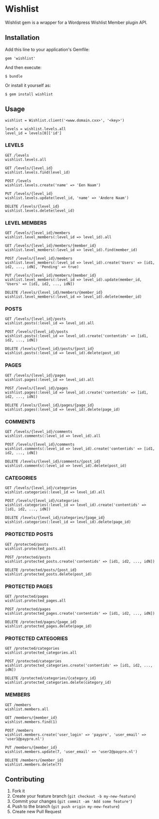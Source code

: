 # Wishlist

Wishlist gem is a wrapper for a Wordpress Wishlist Member plugin API.

## Installation

Add this line to your application's Gemfile:

    gem 'wishlist'

And then execute:

    $ bundle

Or install it yourself as:

    $ gem install wishlist

## Usage

    wishlist = Wishlist.client('<www.domain.cxx>', '<key>')
    
    levels = wishlist.levels.all
    level_id = levels[0]['id']



### LEVELS

    GET /levels
    wishlist.levels.all

    GET /levels/{level_id}
    wishlist.levels.find(level_id)

    POST /levels
    wishlist.levels.create('name' => 'Een Naam')

    PUT /levels/{level_id}
    wishlist.levels.update(level_id, 'name' => 'Andere Naam')

    DELETE /levels/{level_id}
    wishlist.levels.delete(level_id)



### LEVEL MEMBERS

    GET /levels/{level_id}/members
    wishlist.level_members(:level_id => level_id).all
    
    GET /levels/{level_id}/members/{member_id}
    wishlist.level_members(:level_id => level_id).find(member_id)
    
    POST /levels/{level_id}/members
    wishlist.level_members(:level_id => level_id).create('Users' => [id1, id2, ..., idN], 'Pending' => true)
    
    PUT /levels/{level_id}/members/{member_id}
    wishlist.level_members(:level_id => level_id).update(member_id, 'Users' => [id1, id2, ..., idN])
    
    DELETE /levels/{level_id}/members/{member_id}
    wishlist.level_members(:level_id => level_id).delete(member_id)



### POSTS

    GET /levels/{level_id}/posts
    wishlist.posts(:level_id => level_id).all
    
    POST /levels/{level_id}/posts
    wishlist.posts(:level_id => level_id).create('contentids' => [id1, id2, ..., idN])
    
    DELETE /levels/{level_id}/posts/{post_id}
    wishlist.posts(:level_id => level_id).delete(post_id)



### PAGES

    GET /levels/{level_id}/pages
    wishlist.pages(:level_id => level_id).all
    
    POST /levels/{level_id}/pages
    wishlist.pages(:level_id => level_id).create('contentids' => [id1, id2, ..., idN])
    
    DELETE /levels/{level_id}/pages/{page_id}
    wishlist.pages(:level_id => level_id).delete(page_id)



### COMMENTS

    GET /levels/{level_id}/comments
    wishlist.comments(:level_id => level_id).all
    
    POST /levels/{level_id}/comments
    wishlist.comments(:level_id => level_id).create('contentids' => [id1, id2, ..., idN])
    
    DELETE /levels/{level_id}/comments/{post_id}
    wishlist.comments(:level_id => level_id).delete(post_id)



### CATEGORIES

    GET /levels/{level_id}/categories
    wishlist.categories(:level_id => level_id).all

    POST /levels/{level_id}/categories
    wishlist.categories(:level_id => level_id).create('contentids' => [id1, id2, ..., idN])

    DELETE /levels/{level_id}/categories/{page_id}
    wishlist.categories(:level_id => level_id).delete(page_id)



### PROTECTED POSTS

    GET /protected/posts
    wishlist.protected_posts.all
    
    POST /protected/posts
    wishlist.protected_posts.create('contentids' => [id1, id2, ..., idN])
    
    DELETE /protected/posts/{post_id}
    wishlist.protected_posts.delete(post_id)



### PROTECTED PAGES

    GET /protected/pages
    wishlist.protected_pages.all
    
    POST /protected/pages
    wishlist.protected_pages.create('contentids' => [id1, id2, ..., idN])
    
    DELETE /protected/pages/{page_id}
    wishlist.protected_pages.delete(page_id)



### PROTECTED CATEGORIES

    GET /protected/categories
    wishlist.protected_categories.all
    
    POST /protected/categories
    wishlist.protected_categories.create('contentids' => [id1, id2, ..., idN])
    
    DELETE /protected/categories/{category_id}
    wishlist.protected_categories.delete(category_id)



### MEMBERS

    GET /members
    wishlist.members.all
    
    GET /members/{member_id}
    wishlist.members.find(1)
    
    POST /members
    wishlist.members.create('user_login' => 'paypro', 'user_email' => 'user1@paypro.nl')
    
    PUT /members/{member_id}
    wishlist.members.update(7, 'user_email' => 'user2@paypro.nl')
    
    DELETE /members/{member_id}
    wishlist.members.delete(7)



## Contributing

1. Fork it
2. Create your feature branch (`git checkout -b my-new-feature`)
3. Commit your changes (`git commit -am 'Add some feature'`)
4. Push to the branch (`git push origin my-new-feature`)
5. Create new Pull Request
